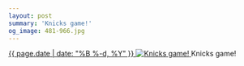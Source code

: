 ```yaml
---
layout: post
summary: 'Knicks game!'
og_image: 481-966.jpg
---
```


<p>
 <time>
  <a href="/481">
   {{ page.date | date: "%B %-d, %Y" }}
  </a>
 </time>
 <a href="/481">
  <img alt="Knicks game!" data-taken="3/21/2016" sizes="(min-width: 700px) 50vw, calc(100vw - 2rem)" src="{{ site.assets_url }}/481-483.jpg" srcset="{{ site.assets_url }}/481-966.jpg 966w, {{ site.assets_url }}/481-724.jpg 724w, {{ site.assets_url }}/481-483.jpg 483w, {{ site.assets_url }}/481-242.jpg 242w"/>
 </a>
 <span>
  Knicks game!
 </span>
</p>
